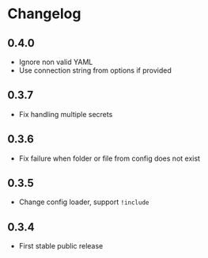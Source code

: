 # Changelog

## 0.4.0

- Ignore non valid YAML
- Use connection string from options if provided

## 0.3.7

- Fix handling multiple secrets

## 0.3.6

- Fix failure when folder or file from config does not exist

## 0.3.5

- Change config loader, support `!include`

## 0.3.4

- First stable public release
